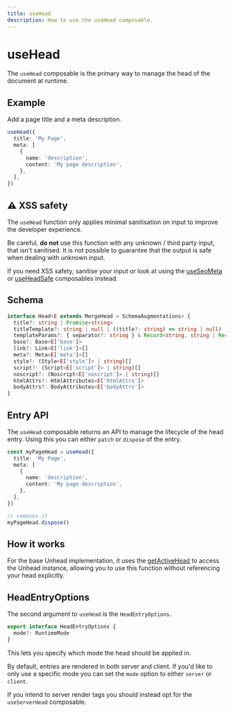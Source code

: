 ```yaml
---
title: useHead
description: How to use the useHead composable.
---
```


# useHead

The `useHead` composable is the primary way to manage the head of the document at runtime.


## Example

Add a page title and a meta description.

```ts
useHead({
  title: 'My Page',
  meta: [
    {
      name: 'description',
      content: 'My page description',
    },
  ],
})
```

## ⚠️ XSS safety

The `useHead` function only applies minimal sanitisation on input to improve the developer experience.

Be careful, **do not** use this function with any unknown / third party input, that isn't sanitised. It is not possible
to guarantee that the output is safe when dealing with unknown input.

If you need XSS safety, sanitise your input or
look at using the [useSeoMeta](/guide/composables/use-seo-meta) or [useHeadSafe](/guide/composables/use-head-safe) composables instead.

## Schema

```ts
interface Head<E extends MergeHead = SchemaAugmentations> {
  title?: string | Promise<string>
  titleTemplate?: string | null | ((title?: string) => string | null)
  templateParams?: { separator?: string } & Record<string, string | Record<string, string>>
  base?: Base<E['base']>
  link?: Link<E['link']>[]
  meta?: Meta<E['meta']>[]
  style?: (Style<E['style']> | string)[]
  script?: (Script<E['script']> | string)[]
  noscript?: (Noscript<E['noscript']> | string)[]
  htmlAttrs?: HtmlAttributes<E['htmlAttrs']>
  bodyAttrs?: BodyAttributes<E['bodyAttrs']>
}
```

## Entry API

The `useHead` composable returns an API to manage the lifecycle of the head entry. Using this you can either `patch` or
`dispose` of the entry.

```ts
const myPageHead = useHead({
  title: 'My Page',
  meta: [
    {
      name: 'description',
      content: 'My page description',
    },
  ],
})

// removes it
myPageHead.dispose()
```

## How it works

For the base Unhead implementation, it uses  the [getActiveHead](/api/core/get-active-head) to access the Unhead instance, allowing you
to use this function without referencing your head explicitly.


## HeadEntryOptions

The second argument to `useHead` is the `HeadEntryOptions`.

```ts
export interface HeadEntryOptions {
  mode?: RuntimeMode
}
```

This lets you specify which mode the head should be applied in.

By default, entries are rendered in both server and client. If you'd like to only use a specific mode
you can set the `mode` option to either `server` or `client`.

If you intend to server render tags you should instead opt for the `useServerHead` composable.
